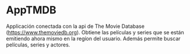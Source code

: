 # AppTMDB
Applicación conectada con la api de The Movie Database (https://www.themoviedb.org).
Obtiene las películas y series que se están emitiendo ahora mismo en la regíon del usuario.
Además permite buscar películas, series y actores.
